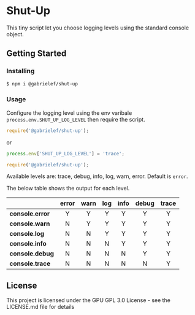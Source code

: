 # Shut-Up
This tiny script let you choose logging levels using the standard console object.

## Getting Started

### Installing

```bash
$ npm i @gabrielef/shut-up
```

### Usage
Configure the logging level using the env varibale `process.env.SHUT_UP_LOG_LEVEL` then require the script.

```js
require('@gabrielef/shut-up');
```
or

```js
process.env['SHUT_UP_LOG_LEVEL'] = 'trace';

require('@gabrielef/shut-up');
```

Available levels are: trace, debug, info, log, warn, error. Default is `error`.

The below table shows the output for each level.

|                   | **error** | **warn** | **log** | **info** | **debug** | **trace** |
|-------------------|:---------:|:--------:|:-------:|:--------:|:---------:|:---------:|
| **console.error** |     Y     |     Y    |    Y    |     Y    |     Y     |     Y     |
| **console.warn**  |     N     |     Y    |    Y    |     Y    |     Y     |     Y     |
| **console.log**   |     N     |     N    |    Y    |     Y    |     Y     |     Y     |
| **console.info**  |     N     |     N    |    N    |     Y    |     Y     |     Y     |
| **console.debug** |     N     |     N    |    N    |     N    |     Y     |     Y     |
| **console.trace** |     N     |     N    |    N    |     N    |     N     |     Y     |


## License
This project is licensed under the GPU GPL 3.0 License - see the LICENSE.md file for details
